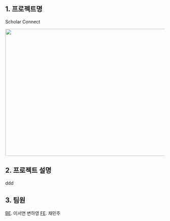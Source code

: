 ## 1. 프로젝트명
Scholar Connect

<img src="https://github.com/judymoody59/Musccat_Example/assets/108432112/480842ee-9f8f-47ea-9ae1-8db35515fe14" width="600" height="400" />



## 2. 프로젝트 설명
ddd
## 3. 팀원

[BE](https://github.com/Musccat/Musccat_Project_BE).
이서연 변하영
[FE](https://github.com/Musccat/Musccat_Project_FE).
채민주


